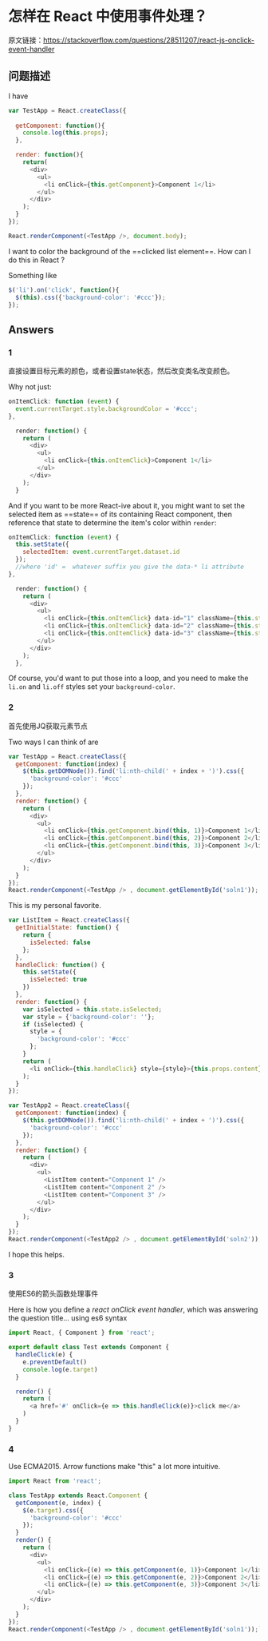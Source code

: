 # 怎样在 React 中使用事件处理？

原文链接：https://stackoverflow.com/questions/28511207/react-js-onclick-event-handler

## 问题描述

I have

```js
var TestApp = React.createClass({
  
  getComponent: function(){
    console.log(this.props);
  },

  render: function(){
    return(
      <div>
        <ul>
          <li onClick={this.getComponent}>Component 1</li>
        </ul>
      </div>
    );
  }
});

React.renderComponent(<TestApp />, document.body);
```

I want to color the background of the ==clicked list element==. How can I do this in React ?

Something like

```js
$('li').on('click', function(){
  $(this).css({'background-color': '#ccc'});
});
```

## Answers

### 1

直接设置目标元素的颜色，或者设置state状态，然后改变类名改变颜色。

Why not just:

```js
onItemClick: function (event) {
  event.currentTarget.style.backgroundColor = '#ccc';
},

  render: function() {
    return (
      <div>
        <ul>
          <li onClick={this.onItemClick}>Component 1</li>
        </ul>
      </div>
    );
  }
```

And if you want to be more React-ive about it, you might want to set the selected item as ==state== of its containing React component, then reference that state to determine the item's color within `render`:

```js
onItemClick: function (event) {
  this.setState({
    selectedItem: event.currentTarget.dataset.id
  });
  //where 'id' =  whatever suffix you give the data-* li attribute
},

  render: function() {
    return (
      <div>
        <ul>
          <li onClick={this.onItemClick} data-id="1" className={this.state.selectedItem == 1 ? "on" : "off"}>Component 1</li>
          <li onClick={this.onItemClick} data-id="2" className={this.state.selectedItem == 2 ? "on" : "off"}>Component 2</li>
          <li onClick={this.onItemClick} data-id="3" className={this.state.selectedItem == 3 ? "on" : "off"}>Component 3</li>
        </ul>
      </div>
    );
  },
```

Of course, you'd want to put those into a loop, and you need to make the `li.on` and `li.off` styles set your `background-color`.

### 2

首先使用JQ获取元素节点

Two ways I can think of are

```js
var TestApp = React.createClass({
  getComponent: function(index) {
    $(this.getDOMNode()).find('li:nth-child(' + index + ')').css({
      'background-color': '#ccc'
    });
  },
  render: function() {
    return (
      <div>
        <ul>
          <li onClick={this.getComponent.bind(this, 1)}>Component 1</li>
          <li onClick={this.getComponent.bind(this, 2)}>Component 2</li>
          <li onClick={this.getComponent.bind(this, 3)}>Component 3</li>
        </ul>
      </div>
    );
  }
});
React.renderComponent(<TestApp /> , document.getElementById('soln1'));
```

This is my personal favorite.

```js
var ListItem = React.createClass({
  getInitialState: function() {
    return {
      isSelected: false
    };
  },
  handleClick: function() {
    this.setState({
      isSelected: true
    })
  },
  render: function() {
    var isSelected = this.state.isSelected;
    var style = {'background-color': ''};
    if (isSelected) {
      style = {
        'background-color': '#ccc'
      };
    }
    return (
      <li onClick={this.handleClick} style={style}>{this.props.content}</li>
    );
  }
});

var TestApp2 = React.createClass({
  getComponent: function(index) {
    $(this.getDOMNode()).find('li:nth-child(' + index + ')').css({
      'background-color': '#ccc'
    });
  },
  render: function() {
    return (
      <div>
        <ul>
          <ListItem content="Component 1" />
          <ListItem content="Component 2" />
          <ListItem content="Component 3" />
        </ul>
      </div>
    );
  }
});
React.renderComponent(<TestApp2 /> , document.getElementById('soln2'));
```

I hope this helps.

### 3

使用ES6的箭头函数处理事件

Here is how you define a *react onClick event handler*, which was answering the question title... using es6 syntax

```js
import React, { Component } from 'react';

export default class Test extends Component {
  handleClick(e) {
    e.preventDefault()
    console.log(e.target)
  }

  render() {
    return (
      <a href='#' onClick={e => this.handleClick(e)}>click me</a>
    )
  }
}
```



### 4

Use ECMA2015. Arrow functions make "this" a lot more intuitive.

```js
import React from 'react';

class TestApp extends React.Component {
  getComponent(e, index) {
    $(e.target).css({
      'background-color': '#ccc'
    });
  }
  render() {
    return (
      <div>
        <ul>
          <li onClick={(e) => this.getComponent(e, 1)}>Component 1</li>
          <li onClick={(e) => this.getComponent(e, 2)}>Component 2</li>
          <li onClick={(e) => this.getComponent(e, 3)}>Component 3</li>
        </ul>
      </div>
    );
  }
});
React.renderComponent(<TestApp /> , document.getElementById('soln1'));`
```
